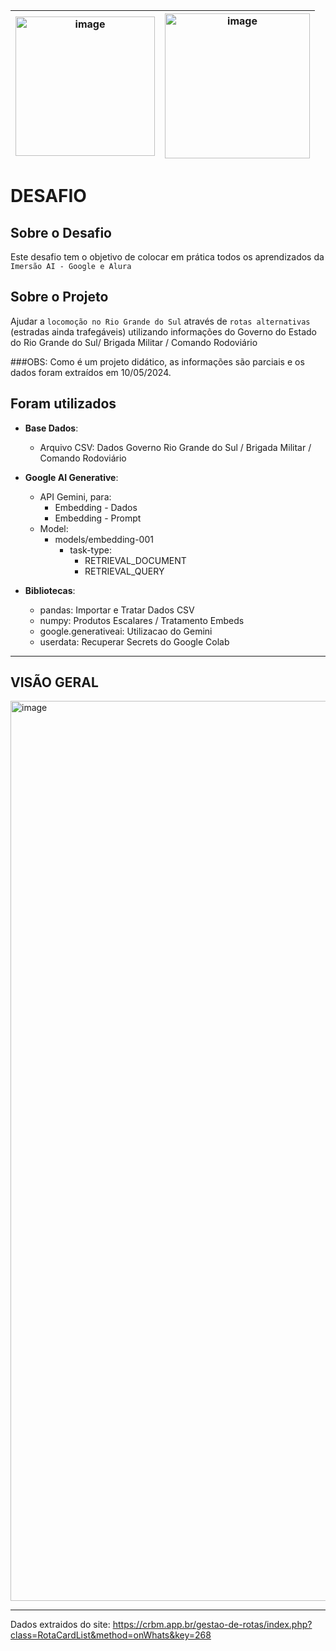 
<img width="223" alt="image" src="https://github.com/mstrulenque/imersao-ai_google-alura/assets/63933792/f707dbde-92ca-4906-8e94-561df7b3478e"> | <img width="232" alt="image" src="https://github.com/mstrulenque/imersao-ai_google-alura/assets/63933792/bb7ee96b-01e0-4b9e-b3a0-fa3eabb0d2cf">
---------|---------------
 
# DESAFIO


## Sobre o Desafio

Este desafio tem o objetivo de colocar em prática todos os aprendizados da `Imersão AI - Google e Alura`


## Sobre o Projeto

Ajudar a `locomoção no Rio Grande do Sul` através de `rotas alternativas` (estradas ainda trafegáveis) utilizando informações do Governo do Estado do Rio Grande do Sul/ Brigada Militar / Comando Rodoviário 

###OBS: Como é um projeto didático, as informações são parciais e os dados foram extraídos em 10/05/2024.


## Foram utilizados

- **Base Dados**: 
   - Arquivo CSV: Dados Governo Rio Grande do Sul / Brigada Militar / Comando Rodoviário
       
- **Google AI Generative**:
   - API Gemini, para:
      - Embedding - Dados
      - Embedding - Prompt
   - Model:
      - models/embedding-001
           - task-type:
               - RETRIEVAL_DOCUMENT
               - RETRIEVAL_QUERY
            
- **Bibliotecas**:
   - pandas: Importar e Tratar Dados CSV <br>
   - numpy: Produtos Escalares / Tratamento Embeds <br>
   - google.generativeai: Utilizacao do Gemini <br>
   - userdata: Recuperar Secrets do Google Colab <br>

---
## VISÃO GERAL 

<img width="1440" alt="image" src="https://github.com/mstrulenque/imersao-ai_google-alura/assets/63933792/0096341a-1283-4bdb-af96-563f147fc98c">

---
Dados extraidos do site: https://crbm.app.br/gestao-de-rotas/index.php?class=RotaCardList&method=onWhats&key=268
